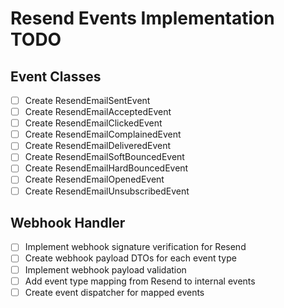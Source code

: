 # Resend Events Implementation TODO

## Event Classes

- [ ] Create ResendEmailSentEvent
- [ ] Create ResendEmailAcceptedEvent
- [ ] Create ResendEmailClickedEvent
- [ ] Create ResendEmailComplainedEvent
- [ ] Create ResendEmailDeliveredEvent
- [ ] Create ResendEmailSoftBouncedEvent
- [ ] Create ResendEmailHardBouncedEvent
- [ ] Create ResendEmailOpenedEvent
- [ ] Create ResendEmailUnsubscribedEvent

## Webhook Handler

- [ ] Implement webhook signature verification for Resend
- [ ] Create webhook payload DTOs for each event type
- [ ] Implement webhook payload validation
- [ ] Add event type mapping from Resend to internal events
- [ ] Create event dispatcher for mapped events
